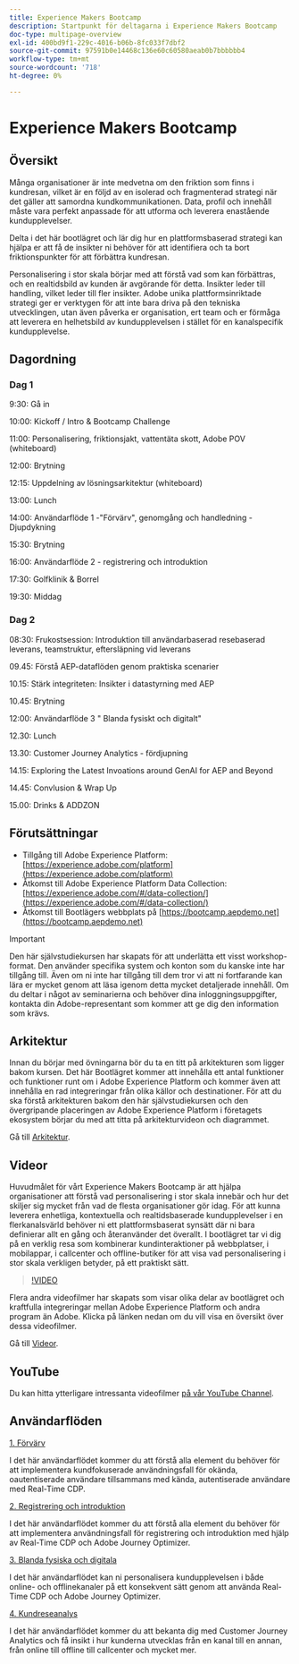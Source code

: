 ```yaml
---
title: Experience Makers Bootcamp
description: Startpunkt för deltagarna i Experience Makers Bootcamp
doc-type: multipage-overview
exl-id: 400bd9f1-229c-4016-b06b-8fc033f7dbf2
source-git-commit: 97591b0e14468c136e60c60580aeab0b7bbbbbb4
workflow-type: tm+mt
source-wordcount: '718'
ht-degree: 0%

---
```


# Experience Makers Bootcamp

## Översikt

Många organisationer är inte medvetna om den friktion som finns i kundresan, vilket är en följd av en isolerad och fragmenterad strategi när det gäller att samordna kundkommunikationen. Data, profil och innehåll måste vara perfekt anpassade för att utforma och leverera enastående kundupplevelser.

Delta i det här bootlägret och lär dig hur en plattformsbaserad strategi kan hjälpa er att få de insikter ni behöver för att identifiera och ta bort friktionspunkter för att förbättra kundresan.

Personalisering i stor skala börjar med att förstå vad som kan förbättras, och en realtidsbild av kunden är avgörande för detta. Insikter leder till handling, vilket leder till fler insikter. Adobe unika plattformsinriktade strategi ger er verktygen för att inte bara driva på den tekniska utvecklingen, utan även påverka er organisation, ert team och er förmåga att leverera en helhetsbild av kundupplevelsen i stället för en kanalspecifik kundupplevelse.

## Dagordning

### Dag 1

9:30: Gå in

10:00: Kickoff / Intro &amp; Bootcamp Challenge

11:00: Personalisering, friktionsjakt, vattentäta skott, Adobe POV (whiteboard)

12:00: Brytning

12:15: Uppdelning av lösningsarkitektur (whiteboard)

13:00: Lunch

14:00: Användarflöde 1 -&quot;Förvärv&quot;, genomgång och handledning - Djupdykning

15:30: Brytning

16:00: Användarflöde 2 - registrering och introduktion

17:30: Golfklinik &amp; Borrel

19:30: Middag

### Dag 2

08:30: Frukostsession: Introduktion till användarbaserad resebaserad leverans, teamstruktur, eftersläpning vid leverans

09.45: Förstå AEP-dataflöden genom praktiska scenarier

10.15: Stärk integriteten: Insikter i datastyrning med AEP

10.45: Brytning

12:00: Användarflöde 3 &quot; Blanda fysiskt och digitalt&quot;

12.30: Lunch

13.30: Customer Journey Analytics - fördjupning

14.15: Exploring the Latest Invoations around GenAI for AEP and Beyond

14.45: Convlusion &amp; Wrap Up

15.00: Drinks &amp; ADDZON


## Förutsättningar

- Tillgång till Adobe Experience Platform: [https://experience.adobe.com/platform](https://experience.adobe.com/platform)
- Åtkomst till Adobe Experience Platform Data Collection: [https://experience.adobe.com/#/data-collection/](https://experience.adobe.com/#/data-collection/)
- Åtkomst till Bootlägers webbplats på [https://bootcamp.aepdemo.net](https://bootcamp.aepdemo.net)

>[!IMPORTANT]
>
>Den här självstudiekursen har skapats för att underlätta ett visst workshop-format. Den använder specifika system och konton som du kanske inte har tillgång till. Även om ni inte har tillgång till dem tror vi att ni fortfarande kan lära er mycket genom att läsa igenom detta mycket detaljerade innehåll. Om du deltar i något av seminarierna och behöver dina inloggningsuppgifter, kontakta din Adobe-representant som kommer att ge dig den information som krävs.

## Arkitektur

Innan du börjar med övningarna bör du ta en titt på arkitekturen som ligger bakom kursen. Det här Bootlägret kommer att innehålla ett antal funktioner och funktioner runt om i Adobe Experience Platform och kommer även att innehålla en rad integreringar från olika källor och destinationer. För att du ska förstå arkitekturen bakom den här självstudiekursen och den övergripande placeringen av Adobe Experience Platform i företagets ekosystem börjar du med att titta på arkitekturvideon och diagrammet.

Gå till [Arkitektur](https://experienceleague.adobe.com/docs/platform-learn/comprehensive-technical-tutorial-v22/architecture.html?lang=en).

## Videor

Huvudmålet för vårt Experience Makers Bootcamp är att hjälpa organisationer att förstå vad personalisering i stor skala innebär och hur det skiljer sig mycket från vad de flesta organisationer gör idag. För att kunna leverera enhetliga, kontextuella och realtidsbaserade kundupplevelser i en flerkanalsvärld behöver ni ett plattformsbaserat synsätt där ni bara definierar allt en gång och återanvänder det överallt. I bootlägret tar vi dig på en verklig resa som kombinerar kundinteraktioner på webbplatser, i mobilappar, i callcenter och offline-butiker för att visa vad personalisering i stor skala verkligen betyder, på ett praktiskt sätt.

>[!VIDEO](https://video.tv.adobe.com/v/345446?quality=12&enable=on)

Flera andra videofilmer har skapats som visar olika delar av bootlägret och kraftfulla integreringar mellan Adobe Experience Platform och andra program än Adobe. Klicka på länken nedan om du vill visa en översikt över dessa videofilmer.

Gå till [Videor](https://experienceleague.adobe.com/docs/platform-learn/comprehensive-technical-tutorial-v22/videos.html?lang=en).

## YouTube

Du kan hitta ytterligare intressanta videofilmer [på vår YouTube Channel](https://www.youtube.com/channel/UCUKG2dkZ9pYuZUPebQ21jUw).

## Användarflöden

[1. Förvärv](./uc/uc1/uc1.md)

I det här användarflödet kommer du att förstå alla element du behöver för att implementera kundfokuserade användningsfall för okända, oautentiserade användare tillsammans med kända, autentiserade användare med Real-Time CDP.

[2. Registrering och introduktion](./uc/uc2/uc2.md)

I det här användarflödet kommer du att förstå alla element du behöver för att implementera användningsfall för registrering och introduktion med hjälp av Real-Time CDP och Adobe Journey Optimizer.

[3. Blanda fysiska och digitala](./uc/uc3/uc3.md)

I det här användarflödet kan ni personalisera kundupplevelsen i både online- och offlinekanaler på ett konsekvent sätt genom att använda Real-Time CDP och Adobe Journey Optimizer.

[4. Kundreseanalys](./uc/uc4/uc4.md)

I det här användarflödet kommer du att bekanta dig med Customer Journey Analytics och få insikt i hur kunderna utvecklas från en kanal till en annan, från online till offline till callcenter och mycket mer.

